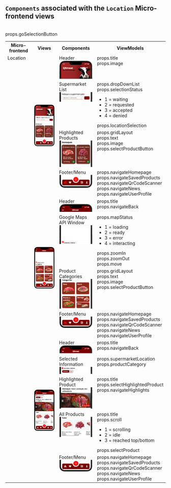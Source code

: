## `Components` associated with the `Location` Micro-frontend views

<table>
  <tr>
    <th>Micro-frontend</th>
    <th>Views</th>
    <th>Components</th>
    <th>ViewModels</th>
  </tr>
  <tr>
    <td rowspan="13" style="vertical-align: top;">Location</td>
    <td rowspan="4">
      <img src="https://github.com/DuarteVDG/aw-project/blob/main/views/View8.png?raw=true" style="width: 150px; height: auto;" />
    </td>
    <td style="vertical-align: top;">Header<br>
    <img src="https://github.com/DuarteVDG/aw-project/blob/main/components/images/Location1.png?raw=true" style="width: 150px; height: auto;" /></td>
    <td style="vertical-align: top;">props.title<br>props.image</td>
  </tr>
  </td>
    <td style="vertical-align: top;">Supermarket List<br>
   <img src="https://github.com/DuarteVDG/aw-project/blob/main/components/images/Location2.png?raw=true" style="width: 150px; height: auto;" /></td>
    <td style="vertical-align: top;">props.dropDownList<br>props.selectionStatus<br>  <ul>
    <li>1 = waiting</li>
    <li>2 = requested</li>
    <li>3 = accepted</li>
    <li>4 = denied</li>
  </ul>props.locationSelection

  
 
</td>

  </ul><br>props.goSelectionButton</td>
  </tr>
   </td>
    <td style="vertical-align: top;">Highlighted Products<br>
   <img src="https://github.com/DuarteVDG/aw-project/blob/main/components/images/Location3.png?raw=true" style="width: 150px; height: auto;" /></td>
    <td style="vertical-align: top;">props.gridLayout<br>props.text<br>props.image<br>props.selectProductButton</td>
  </tr>
  </td>
    <td style="vertical-align: top;">Footer/Menu<br>
  <img src="https://github.com/DuarteVDG/aw-project/blob/main/components/images/Location4.png?raw=true" style="width: 150px; height: auto;" /></td>
    <td style="vertical-align: top;">props.navigateHomepage<br>props.navigateSavedProducts<br>props.navigateQrCodeScanner<br>props.navigateNews<br>props.navigateUserProfile</td>
  </tr>
    <tr>
    <td rowspan="4">
      <img src="https://github.com/DuarteVDG/aw-project/blob/main/views/View7.png?raw=true" style="width: 150px; height: auto;" />
    </td>
    <td style="vertical-align: top;">Header<br>
    <img src="https://github.com/DuarteVDG/aw-project/blob/main/components/images/Location5.png?raw=true" style="width: 150px; height: auto;" /></td>
    <td style="vertical-align: top;">props.title<br>props.navigateBack</td>
  </tr>
  <tr>
    <td style="vertical-align: top;">Google Maps API Window<br>
    <img src="https://github.com/DuarteVDG/aw-project/blob/main/components/images/Location6.png?raw=true" style="width: 150px; height: auto;" /></td>
    <td style="vertical-align: top;">props.mapStatus
    <ul>
      <li>1 = loading</li>
    <li>2 = ready</li>
    <li>3 = error</li>
    <li>4 = interacting</li>
    </ul>
props.zoomIn<br>props.zoomOut<br>props.move</td>
  </tr>
  <tr>
    <td style="vertical-align: top;">Product Categories<br>
    <img src="https://github.com/DuarteVDG/aw-project/blob/main/components/images/Location7.png?raw=true" style="width: 150px; height: auto;" /></td>
    <td style="vertical-align: top;">props.gridLayout<br>props.text<br>props.image<br>props.selectProductButton</td>
  </tr>
  <tr>
    <td style="vertical-align: top;">Footer/Menu<br>
    <img src="https://github.com/DuarteVDG/aw-project/blob/main/components/images/Location8.png?raw=true" style="width: 150px; height: auto;" /></td>
    <td style="vertical-align: top;">props.navigateHomepage<br>props.navigateSavedProducts<br>props.navigateQrCodeScanner<br>props.navigateNews<br>props.navigateUserProfile</td>
  </tr>
    <tr>
    <td rowspan="5">
      <img src="https://github.com/DuarteVDG/aw-project/blob/main/views/View16.png?raw=true" style="width: 150px; height: auto;" />
        </td>
    <td style="vertical-align: top;">Header<br>
    <img src="https://github.com/DuarteVDG/aw-project/blob/main/components/images/Location9.png?raw=true" style="width: 150px; height: auto;" /></td>
    <td style="vertical-align: top;">props.title<br>props.navigateBack</td>
  </tr>
  <tr>
    <td style="vertical-align: top;">Selected Information<br>
    <img src="https://github.com/DuarteVDG/aw-project/blob/main/components/images/Location10.png?raw=true" style="width: 150px; height: auto;" /></td>
    <td style="vertical-align: top;">props.supermarketLocation<br>props.productCategory</td>
  </tr>
  <tr>
    <td style="vertical-align: top;">Highlighted Product<br>
    <img src="https://github.com/DuarteVDG/aw-project/blob/main/components/images/Location11.png?raw=true" style="width: 150px; height: auto;" /></td>
    <td style="vertical-align: top;">props.title<br>props.selectHighlightedProduct<br>props.navigateHighlights</td>
  </tr>
  <tr>
    <td style="vertical-align: top;">All Products<br>
    <img src="https://github.com/DuarteVDG/aw-project/blob/main/components/images/Location12.png?raw=true" style="width: 150px; height: auto;" /></td>
    <td style="vertical-align: top;">props.title<br>props.scroll
      <ul>
    <li>1 = scrolling</li>
    <li>2 = idle</li>
    <li>3 = reached top/bottom</li>
  </ul>
      props.selectProduct</td>
  </tr>
  <tr>
    <td style="vertical-align: top;">Footer/Menu<br>
    <img src="https://github.com/DuarteVDG/aw-project/blob/main/components/images/Location13.png?raw=true" style="width: 150px; height: auto;" /></td>
    <td style="vertical-align: top;">props.navigateHomepage<br>props.navigateSavedProducts<br>props.navigateQrCodeScanner<br>props.navigateNews<br>props.navigateUserProfile</td>
  </tr>
</table>
